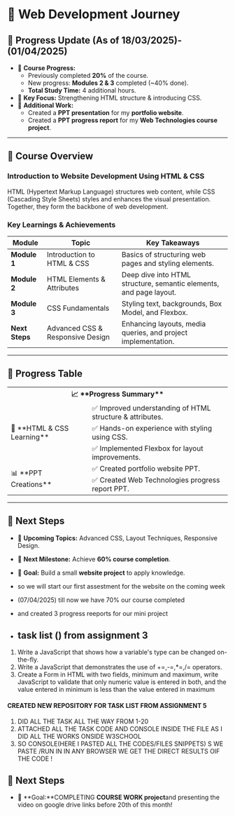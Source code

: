 # 📌 Web Development Journey

## 🚀 Progress Update (As of 18/03/2025)-(01/04/2025)

- 📌 **Course Progress:**
  - Previously completed **20%** of the course.
  - New progress: **Modules 2 & 3** completed (~40% done).
  - **Total Study Time:** 4 additional hours.
- 📌 **Key Focus:** Strengthening HTML structure & introducing CSS.
- 📌 **Additional Work:**
  - Created a **PPT presentation** for my **portfolio website**.
  - Created a **PPT progress report** for my **Web Technologies course project**.

---

## 📜 Course Overview

### **Introduction to Website Development Using HTML & CSS**

HTML (Hypertext Markup Language) structures web content, while CSS (Cascading Style Sheets) styles and enhances the visual presentation. Together, they form the backbone of web development.

### **Key Learnings & Achievements**

| **Module** | **Topic** | **Key Takeaways** |
|-----------|----------|------------------|
| **Module 1** | Introduction to HTML & CSS | Basics of structuring web pages and styling elements. |
| **Module 2** | HTML Elements & Attributes | Deep dive into HTML structure, semantic elements, and page layout. |
| **Module 3** | CSS Fundamentals | Styling text, backgrounds, Box Model, and Flexbox. |
| **Next Steps** | Advanced CSS & Responsive Design | Enhancing layouts, media queries, and project implementation. |

---

## 📌 Progress Table

<table>
  <tr>
    <th colspan="2">📈 **Progress Summary**</th>
  </tr>
  <tr>
    <td rowspan="3">📝 **HTML & CSS Learning**</td>
    <td>✅ Improved understanding of HTML structure & attributes.</td>
  </tr>
  <tr>
    <td>✅ Hands-on experience with styling using CSS.</td>
  </tr>
  <tr>
    <td>✅ Implemented Flexbox for layout improvements.</td>
  </tr>
  <tr>
    <td rowspan="2">📊 **PPT Creations**</td>
    <td>✅ Created portfolio website PPT.</td>
  </tr>
  <tr>
    <td>✅ Created Web Technologies progress report PPT.</td>
  </tr>
</table>

---

## 🎯 Next Steps

- 📌 **Upcoming Topics:** Advanced CSS, Layout Techniques, Responsive Design.
- 📌 **Next Milestone:** Achieve **60% course completion**.
- 📌 **Goal:** Build a small **website project** to apply knowledge.
- so we will start our first assestment for the website on the coming week
- (07/04/2025) till now we have 70% our course completed
- and created 3 progress reeports for our mini project

- ##  task list () from assignment 3
1) Write a JavaScript that shows how a variable's type can be changed on-the-fly.
2) Write a JavaScript that demonstrates the use of +=,-=,*=,/= operators.
3) Create a Form in HTML with two fields, minimum and maximum, write JavaScript to validate that only numeric value is 
   entered in both, and the value entered in minimum is less than the value entered in maximum

#### CREATED NEW REPOSITORY FOR TASK LIST FROM ASSIGNMENT 5 
1) DID ALL THE TASK ALL THE WAY FROM 1-20
2) ATTACHED ALL THE TASK CODE AND CONSOLE INSIDE THE FILE AS I DID ALL THE WORKS ONSIDE W3SCHOOL
3) SO CONSOLE(HERE I PASTED ALL THE CODES/FILES SNIPPETS) S WE PASTE /RUN IN IN ANY BROWSER WE GET THE DIRECT RESULTS OIF THE CODE !

## 🎯 Next Steps

- 📌 **Goal:**COMPLETING **COURSE WORK project**and presenting the video on google drive links before 20th of this month!
